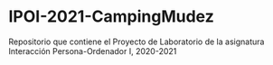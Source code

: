 # IPOI-2021-CampingMudez
Repositorio que contiene el Proyecto de Laboratorio de la asignatura Interacción Persona-Ordenador I, 2020-2021